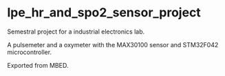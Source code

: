 # lpe_hr_and_spo2_sensor_project
Semestral project for a industrial electronics lab. 

A pulsemeter and a oxymeter with the MAX30100 sensor and STM32F042 microcontroller.

Exported from MBED.
